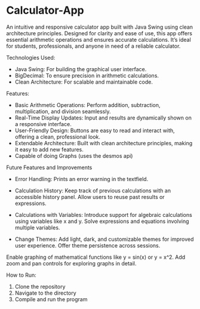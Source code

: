 # Calculator-App
An intuitive and responsive calculator app built with Java Swing using clean architecture principles. Designed for clarity and ease of use, this app offers essential arithmetic operations and ensures accurate calculations. It’s ideal for students, professionals, and anyone in need of a reliable calculator.

Technologies Used: 
 - Java Swing: For building the graphical user interface.
 - BigDecimal: To ensure precision in arithmetic calculations.
 - Clean Architecture: For scalable and maintainable code.


Features:
 - Basic Arithmetic Operations: Perform addition, subtraction, multiplication, and division seamlessly.
 - Real-Time Display Updates: Input and results are dynamically shown on a responsive interface.
 - User-Friendly Design: Buttons are easy to read and interact with, offering a clean, professional look.
 - Extendable Architecture: Built with clean architecture principles, making it easy to add new features.
 - Capable of doing Graphs (uses the desmos api)

Future Features and Improvements
 - Error Handling: Prints an error warning in the textfield.

 - Calculation History:
  Keep track of previous calculations with an accessible history panel.
  Allow users to reuse past results or expressions.

 - Calculations with Variables:
Introduce support for algebraic calculations using variables like x and y.
Solve expressions and equations involving multiple variables.

 - Change Themes:
Add light, dark, and customizable themes for improved user experience.
Offer theme persistence across sessions.

 

Enable graphing of mathematical functions like y = sin(x) or y = x^2.
Add zoom and pan controls for exploring graphs in detail.

How to Run:
1. Clone the repository
2. Navigate to the directory
3. Compile and run the program

   
